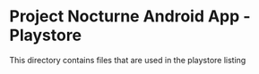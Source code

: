 Project Nocturne Android App - Playstore
========================================

This directory contains files that are used in the playstore listing

